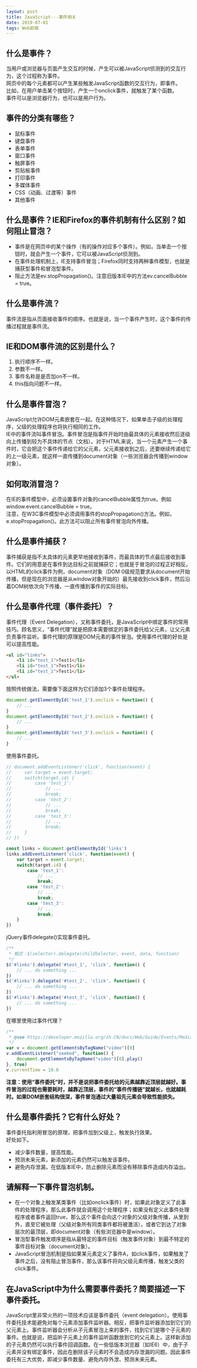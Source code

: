 ```yaml
---
layout: post
title: JavaScript---事件相关
date: 2019-07-01
tags: Web前端
---
```


## 什么是事件？
当用户或浏览器与页面产生交互的时候，产生可以被JavaScript侦测到的交互行为，这个过程称为事件。<br>
网页中的每个元素都可以产生某些触发JavaScript函数的交互行为，即事件。<br>
比如，在用户单击某个按钮时，产生一个onclick事件，就触发了某个函数。<br>
事件可以是浏览器行为，也可以是用户行为。<br>

## 事件的分类有哪些？
- 鼠标事件
- 键盘事件
- 表单事件
- 窗口事件
- 触屏事件
- 剪贴板事件
- 打印事件
- 多媒体事件
- CSS（动画、过渡等）事件
- 其他事件

## 什么是事件？IE和Firefox的事件机制有什么区别？如何阻止冒泡？
- 事件是在网页中的某个操作（有的操作对应多个事件）。例如，当单击一个按钮时，就会产生一个事件，它可以被JavaScript侦测到。
- 在事件处理机制上，IE支持事件冒泡；Firefox同时支持两种事件模型，也就是捕获型事件和冒泡型事件。
- 阻止方法是ev.stopPropagation()。注意旧版本IE中的方法ev.cancelBubble = true。

## 什么是事件流？
事件流是指从页面接收事件的顺序。也就是说，当一个事件产生时，这个事件的传播过程就是事件流。

## IE和DOM事件流的区别是什么？
1. 执行顺序不一样。
2. 参数不一样。
3. 事件名称是是否加on不一样。
4. this指向问题不一样。

## 什么是事件冒泡？
JavaScript允许DOM元素嵌套在一起。在这种情况下，如果单击子级的处理程序，父级的处理程序也将执行相同的工作。<br>
IE中的事件流叫事件冒泡。事件冒泡是指事件开始时由最具体的元素接收然后逐级向上传播到较为不具体的节点（文档）。对于HTML来说，当一个元素产生一个事件时，它会把这个事件传递给它的父元素，父元素接收到之后，还要继续传递给它的上一级元素，就这样一直传播到document对象（一些浏览器会传播到window对象）。<br>

## 如何取消冒泡？
在IE的事件模型中，必须设置事件对象的cancelBubble属性为true。例如 window.event.cancelBubble = true。<br>
注意，在W3C事件模型中必须调用事件的stopPropagation()方法。例如，e.stopPropagation()。此方法可以阻止所有事件冒泡向外传播。<br>

## 什么是事件捕获？
事件捕获是指不太具体的元素更早地接收到事件，而最具体的节点最后接收到事件。它们的用意是在事件到达目标之前就捕获它；也就是于冒泡的过程正好相反。以HTML的click事件为例，document对象（DOM 0级规范要求从document开始传播，但是现在的浏览器是从window对象开始的）最先接收到click事件，然后沿着DOM树依次向下传播，一直传播到事件的实际目标。

## 什么是事件代理（事件委托）？
事件代理（Event Delegation），又称事件委托，是JavaScript中绑定事件的常用技巧。顾名思义，“事件代理”就是把原本需要绑定的事件委托给父元素，让父元素负责事件监听。事件代理的原理是DOM元素的事件冒泡。使用事件代理的好处是可以提高性能。
``` html
<ul id="links">
    <li id="test_1">Test1</li>
    <li id="test_1">Test1</li>
    <li id="test_1">Test1</li>
</ul>
```
按照传统做法，需要像下面这样为它们添加3个事件处理程序。
``` js
document.getElementById('test_1').onclick = function() {
    // ...
}
document.getElementById('test_2').onclick = function() {
    // ...
}
document.getElementById('test_3').onclick = function() {
    // ...
}
```
使用事件委托。
``` js
// document.addEventListener('click', function(event) {
//     var target = event.target;
//     switch(target.id) {
//         case 'test_1':
//             // ...
//             break;
//         case 'test_2':
//             // ...
//             break;
//         case 'test_3':
//             // ...
//             break;
//     }
// })

const links = document.getElementById('links')
links.addEventListener('click', function(event) {
    var target = event.target;
    switch(target.id) {
        case 'test_1':
            // ...
            break;
        case 'test_2':
            // ...
            break;
        case 'test_3':
            // ...
            break;
    }
})
```
jQuery事件delegate()实现事件委托。
``` js
/**
 * 格式：$(selector).delegate(childSelector, event, data, function)
 */
$('#links').delegate('#test_1', 'click', function() {
    // ... do something ...
})
$('#links').delegate('#test_2', 'click', function() {
    // ... do something ...
})
$('#links').delegate('#test_3', 'click', function() {
    // ... do something ...
})
```
在哪里使用过事件代理？
``` js
/**
 * @see https://developer.mozilla.org/zh-CN/docs/Web/Guide/Events/Media_events
 */
var v = document.getElementsByTagName("video")[0]
v.addEventListener("seeked", function() { 
    document.getElementsByTagName("video")[0].play()
}, true)
v.currentTime = 10.0
```
**注意：使用“事件委托”时，并不是说把事件委托给的元素越靠近顶层就越好。事件冒泡的过程也需要耗时，越靠近顶层，事件的“事件传播链”就越长，也就越耗时。如果DOM嵌套结构很深，事件冒泡通过大量祖先元素会导致性能损失。**

## 什么是事件委托？它有什么好处？
事件委托指利用冒泡的原理，把事件加到父级上，触发执行效果。<br>
好处如下。
- 减少事件数量，提高性能。
- 预测未来元素，新添加的元素仍然可以触发该事件。
- 避免内存泄漏，在低版本IE中，防止删除元素而没有移除事件造成内存溢出。

## 请解释一下事件冒泡机制。
- 在一个对象上触发某类事件（比如onclick事件）时，如果此对象定义了此事件的处理程序，那么此事件就会调用这个处理程序；如果没有定义此事件处理程序或者事件返回true，那么这个事件会向这个对象的父级对象传播，从里到外，直至它被处理（父级对象所有同类事件都将被激活），或者它到达了对象层次的最顶层，即document对象（有些浏览器中是window）。
- 冒泡型事件触发顺序是指从最特定的事件目标（触发事件对象）到最不特定的事件目标对象（document对象）。
- JavaScript冒泡机制是指如果某元素定义了事件A，如click事件，如果触发了事件之后，没有阻止冒泡事件，那么该事件将向父级元素传播，触发父类的click事件。

## 在JavaScript中为什么需要事件委托？简要描述一下事件委托。
JavaScript里非常火热的一项技术应该是事件委托（event delegation）。使用事件委托技术能避免对每个元素添加事件监听器。相反，把事件监听器添加到它们的父元素上。事件监听器会分析从子元素冒泡上来的事件，找到它们是哪个子元素的事件。也就是说，把监听子元素上的事件监听函数放到它的父元素上。这样新添加的子元素仍然可以执行事件回调函数。在一些低版本浏览器（如IE6）中，由于子元素并没有绑定事件，因此在删除该子元素时不会造成内存泄漏的问题。因此事件委托有三大优势，即减少事件数量、避免内存外泄、预测未来元素。
